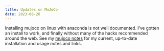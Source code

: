 ```yaml
---
title: Updates on MuJoCo
date: 2023-08-20
---
```


Installing mujoco on linux with anaconda is not well documented.  I've gotten an install to work, and finally without many of the hacks recommended around the web.  See my [mujoco notes](https://danaukes.com/notebook/mujoco-notes/) for my current, up-to-date installation and usage notes and links.